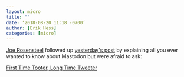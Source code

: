 ```yaml
---
layout: micro
title: ""
date: ‘2018-08-20 11:18 -0700’
author: [Erik Hess]
categories: [micro]
---
```


[Joe Rosensteel](https://duck.haus/@joesteel)  followed up [yesterday's post](http://joe-steel.com/2018-08-19-Social-TechnicalDebt.html) by explaining all you ever wanted to know about Mastodon but were afraid to ask:

[First Time Tooter, Long Time Tweeter](http://joe-steel.com/2018-08-20-First-Time-Tooter-Long-Time-Tweeter.html)
